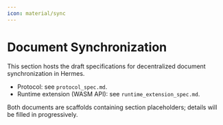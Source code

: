 ```yaml
---
icon: material/sync
---
```


# Document Synchronization

This section hosts the draft specifications for decentralized document synchronization in Hermes.

* Protocol: see `protocol_spec.md`.
* Runtime extension (WASM API): see `runtime_extension_spec.md`.

Both documents are scaffolds containing section placeholders; details will be filled in progressively.

